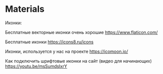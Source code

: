 # Materials
Иконки:

Бесплатные векторные иконки очень хорошие https://www.flaticon.com/

Бесплатные иконки https://icons8.ru/icons

Иконки, используется у нас на проекте https://icomoon.io/

Как подключить шрифтовые иконки на сайт (видео для начинающих) https://youtu.be/msSumdsIxrY

